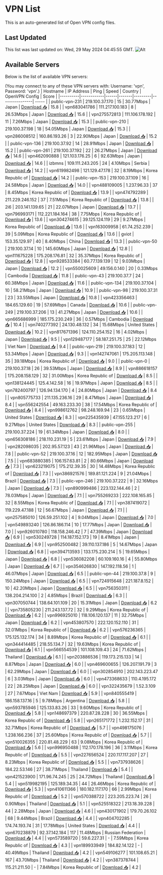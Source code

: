# VPN List

This is an auto-generated list of Open VPN config files.

## Last Updated

This list was last updated on: Wed, 29 May 2024 04:45:55 GMT.
![Alt](https://repobeats.axiom.co/api/embed/186b98318ef1479477931607c1ad7d823f12451f.svg "Repobeats analytics image")

## Available Servers

Below is the list of available VPN servers:

(You may connect to any of these VPN servers with: Username: 'vpn', Password: 'vpn'.)
| Hostname | IP Address | Ping | Speed | Country | OpenVPN Config | Score |
|----------|------------|------|-------|---------|----------------| ----- |
| public-vpn-231 | 219.100.37.170 | 15 | 30.77Mbps | Japan | [Download 📥](./configs/server_0_JP.ovpn) | 15.8 |
| vpn683041786 | 111.217.100.183 | 8 | 26.53Mbps | Japan | [Download 📥](./configs/server_1_JP.ovpn) | 15.6 |
| vpn275572813 | 111.106.178.192 | 11 | 7.26Mbps | Japan | [Download 📥](./configs/server_2_JP.ovpn) | 15.3 |
| public-vpn-210 | 219.100.37.198 | 18 | 54.05Mbps | Japan | [Download 📥](./configs/server_3_JP.ovpn) | 15.3 |
| vpn286008512 | 160.86.193.26 | 3 | 22.90Mbps | Japan | [Download 📥](./configs/server_4_JP.ovpn) | 15.2 |
| public-vpn-136 | 219.100.37.92 | 14 | 28.91Mbps | Japan | [Download 📥](./configs/server_5_JP.ovpn) | 15.2 |
| public-vpn-261 | 219.100.37.192 | 22 | 26.27Mbps | Japan | [Download 📥](./configs/server_6_JP.ovpn) | 14.6 |
| vpn462090888 | 121.103.176.25 | 6 | 92.63Mbps | Japan | [Download 📥](./configs/server_7_JP.ovpn) | 14.6 |
| izbmns | 109.111.243.205 | 24 | 4.10Mbps | Serbia | [Download 📥](./configs/server_8_RS.ovpn) | 14.2 |
| vpn619982498 | 121.129.47.178 | 32 | 8.19Mbps | Korea Republic of | [Download 📥](./configs/server_9_KR.ovpn) | 14.2 |
| public-vpn-153 | 219.100.37.109 | 16 | 24.58Mbps | Japan | [Download 📥](./configs/server_10_JP.ovpn) | 14.0 |
| vpn488109005 | 1.237.96.33 | 37 | 8.45Mbps | Korea Republic of | [Download 📥](./configs/server_11_KR.ovpn) | 13.9 |
| vpn474792289 | 211.229.246.152 | 37 | 7.51Mbps | Korea Republic of | [Download 📥](./configs/server_12_KR.ovpn) | 13.8 |
| 2i6 | 203.141.139.65 | 21 | 22.07Mbps | Japan | [Download 📥](./configs/server_13_JP.ovpn) | 13.7 |
| vpn796993171 | 112.221.184.164 | 38 | 7.75Mbps | Korea Republic of | [Download 📥](./configs/server_14_KR.ovpn) | 13.6 |
| vpn304274615 | 39.125.124.119 | 29 | 9.27Mbps | Korea Republic of | [Download 📥](./configs/server_15_KR.ovpn) | 13.6 |
| vpn163009958 | 61.74.252.239 | 39 | 5.09Mbps | Korea Republic of | [Download 📥](./configs/server_16_KR.ovpn) | 13.6 |
| gviot | 153.35.129.97 | 40 | 8.40Mbps | China | [Download 📥](./configs/server_17_CN.ovpn) | 13.3 |
| public-vpn-50 | 219.100.37.14 | 10 | 145.60Mbps | Japan | [Download 📥](./configs/server_18_JP.ovpn) | 12.8 |
| vpn111675228 | 175.208.176.81 | 32 | 35.37Mbps | Korea Republic of | [Download 📥](./configs/server_19_KR.ovpn) | 12.8 |
| vpn928533384 | 60.77.139.139 | 12 | 9.03Mbps | Japan | [Download 📥](./configs/server_20_JP.ovpn) | 12.2 |
| vpn550025609 | 49.156.0.140 | 20 | 0.33Mbps | Cambodia | [Download 📥](./configs/server_21_KH.ovpn) | 11.8 |
| public-vpn-43 | 219.100.37.7 | 24 | 60.38Mbps | Japan | [Download 📥](./configs/server_22_JP.ovpn) | 11.6 |
| public-vpn-134 | 219.100.37.104 | 10 | 58.21Mbps | Japan | [Download 📥](./configs/server_23_JP.ovpn) | 10.9 |
| public-vpn-98 | 219.100.37.31 | 23 | 33.55Mbps | Japan | [Download 📥](./configs/server_24_JP.ovpn) | 10.8 |
| vpn423356463 | 184.65.129.60 | 19 | 57.69Mbps | Canada | [Download 📥](./configs/server_25_CA.ovpn) | 10.6 |
| public-vpn-249 | 219.100.37.206 | 13 | 41.27Mbps | Japan | [Download 📥](./configs/server_26_JP.ovpn) | 10.6 |
| vpn665686999 | 185.175.230.249 | 36 | 0.57Mbps | Cambodia | [Download 📥](./configs/server_27_KH.ovpn) | 10.4 |
| vpn740277392 | 24.130.48.132 | 34 | 15.68Mbps | United States | [Download 📥](./configs/server_28_US.ovpn) | 10.2 |
| vpn817671396 | 124.110.254.152 | 16 | 4.02Mbps | Japan | [Download 📥](./configs/server_29_JP.ovpn) | 9.5 |
| vpn129487177 | 58.187.251.75 | 25 | 22.12Mbps | Viet Nam | [Download 📥](./configs/server_30_VN.ovpn) | 9.4 |
| public-vpn-219 | 219.100.37.183 | 12 | 53.34Mbps | Japan | [Download 📥](./configs/server_31_JP.ovpn) | 9.3 |
| vpn142747061 | 175.205.113.148 | 35 | 39.18Mbps | Korea Republic of | [Download 📥](./configs/server_32_KR.ovpn) | 9.0 |
| public-vpn-0 | 219.100.37.18 | 26 | 39.53Mbps | Japan | [Download 📥](./configs/server_33_JP.ovpn) | 8.9 |
| vpn886618157 | 175.208.158.129 | 32 | 31.00Mbps | Korea Republic of | [Download 📥](./configs/server_34_KR.ovpn) | 8.5 |
| vpn138124445 | 125.4.142.58 | 16 | 19.97Mbps | Japan | [Download 📥](./configs/server_35_JP.ovpn) | 8.5 |
| vpn782400797 | 126.94.134.170 | 4 | 24.80Mbps | Japan | [Download 📥](./configs/server_36_JP.ovpn) | 8.4 |
| vpn805775733 | 211.135.236.16 | 29 | 8.47Mbps | Japan | [Download 📥](./configs/server_37_JP.ovpn) | 8.4 |
| vpn556242554 | 49.163.233.30 | 38 | 17.54Mbps | Korea Republic of | [Download 📥](./configs/server_38_KR.ovpn) | 8.4 |
| vpn998612762 | 98.248.169.94 | 23 | 0.65Mbps | United States | [Download 📥](./configs/server_39_US.ovpn) | 8.3 |
| vpn225435939 | 47.155.123.217 | 6 | 9.27Mbps | United States | [Download 📥](./configs/server_40_US.ovpn) | 8.3 |
| public-vpn-255 | 219.100.37.224 | 19 | 61.34Mbps | Japan | [Download 📥](./configs/server_41_JP.ovpn) | 8.0 |
| vpn656308186 | 218.110.231.19 | 5 | 23.61Mbps | Japan | [Download 📥](./configs/server_42_JP.ovpn) | 7.9 |
| vpn282098035 | 202.95.57.123 | 43 | 21.96Mbps | Japan | [Download 📥](./configs/server_43_JP.ovpn) | 7.8 |
| public-vpn-52 | 219.100.37.16 | 12 | 182.95Mbps | Japan | [Download 📥](./configs/server_44_JP.ovpn) | 7.5 |
| vpn683880385 | 106.157.63.81 | 2 | 80.66Mbps | Japan | [Download 📥](./configs/server_45_JP.ovpn) | 7.3 |
| vpn623219075 | 175.212.39.35 | 30 | 14.48Mbps | Korea Republic of | [Download 📥](./configs/server_46_KR.ovpn) | 7.3 |
| vpn386921576 | 189.81.121.224 | 9 | 21.04Mbps | Brazil | [Download 📥](./configs/server_47_BR.ovpn) | 7.3 |
| public-vpn-246 | 219.100.37.222 | 9 | 32.16Mbps | Japan | [Download 📥](./configs/server_48_JP.ovpn) | 7.3 |
| vpn890999486 | 223.132.144.46 | 2 | 78.03Mbps | Japan | [Download 📥](./configs/server_49_JP.ovpn) | 7.1 |
| vpn755269233 | 222.108.165.85 | 32 | 8.55Mbps | Korea Republic of | [Download 📥](./configs/server_50_KR.ovpn) | 7.1 |
| vpn387419072 | 119.229.47.188 | 12 | 56.67Mbps | Japan | [Download 📥](./configs/server_51_JP.ovpn) | 7.1 |
| vpn257585010 | 126.59.251.102 | 4 | 9.04Mbps | Japan | [Download 📥](./configs/server_52_JP.ovpn) | 7.0 |
| vpn549893240 | 126.86.186.114 | 10 | 17.77Mbps | Japan | [Download 📥](./configs/server_53_JP.ovpn) | 7.0 |
| vpn926010780 | 118.158.246.42 | 7 | 47.39Mbps | Japan | [Download 📥](./configs/server_54_JP.ovpn) | 6.9 |
| vpn530249728 | 114.187.152.173 | 19 | 8.41Mbps | Japan | [Download 📥](./configs/server_55_JP.ovpn) | 6.9 |
| vpn952500482 | 39.110.137.186 | 5 | 14.67Mbps | Japan | [Download 📥](./configs/server_56_JP.ovpn) | 6.8 |
| vpn394713593 | 133.175.230.214 | 5 | 19.65Mbps | Japan | [Download 📥](./configs/server_57_JP.ovpn) | 6.8 |
| vpn536082208 | 60.109.160.16 | 4 | 55.80Mbps | Japan | [Download 📥](./configs/server_58_JP.ovpn) | 6.7 |
| vpn354626830 | 147.192.118.56 | 1 | 46.07Mbps | Japan | [Download 📥](./configs/server_59_JP.ovpn) | 6.5 |
| public-vpn-44 | 219.100.37.8 | 9 | 150.24Mbps | Japan | [Download 📥](./configs/server_60_JP.ovpn) | 6.5 |
| vpn724915648 | 221.187.8.152 | 10 | 42.20Mbps | Japan | [Download 📥](./configs/server_61_JP.ovpn) | 6.5 |
| vpn756350311 | 138.204.214.100 | 2 | 4.85Mbps | Brazil | [Download 📥](./configs/server_62_BR.ovpn) | 6.3 |
| vpn307050744 | 138.64.101.109 | 20 | 15.31Mbps | Japan | [Download 📥](./configs/server_63_JP.ovpn) | 6.2 |
| vpn735805230 | 211.243.137.72 | 32 | 9.29Mbps | Korea Republic of | [Download 📥](./configs/server_64_KR.ovpn) | 6.2 |
| vpn996925010 | 118.106.120.137 | 11 | 32.75Mbps | Japan | [Download 📥](./configs/server_65_JP.ovpn) | 6.2 |
| vpn453807570 | 222.120.152.110 | 31 | 32.01Mbps | Korea Republic of | [Download 📥](./configs/server_66_KR.ovpn) | 6.2 |
| vpn576236365 | 175.125.132.174 | 34 | 8.89Mbps | Korea Republic of | [Download 📥](./configs/server_67_KR.ovpn) | 6.1 |
| vpn344414485 | 218.55.134.7 | 32 | 19.63Mbps | Korea Republic of | [Download 📥](./configs/server_68_KR.ovpn) | 6.1 |
| vpn566554539 | 101.108.109.43 | 24 | 71.62Mbps | Thailand | [Download 📥](./configs/server_69_TH.ovpn) | 6.1 |
| vpn203886536 | 119.173.215.133 | 14 | 8.87Mbps | Japan | [Download 📥](./configs/server_70_JP.ovpn) | 6.0 |
| vpn469600655 | 126.207.191.79 | 3 | 62.29Mbps | Japan | [Download 📥](./configs/server_71_JP.ovpn) | 6.0 |
| vpn302854910 | 202.143.223.47 | 6 | 3.03Mbps | Japan | [Download 📥](./configs/server_72_JP.ovpn) | 6.0 |
| vpn473368633 | 110.4.195.172 | 22 | 28.25Mbps | Japan | [Download 📥](./configs/server_73_JP.ovpn) | 6.0 |
| vpn322435679 | 1.52.3.109 | 27 | 7.67Mbps | Viet Nam | [Download 📥](./configs/server_74_VN.ovpn) | 5.9 |
| vpn840555419 | 186.158.137.16 | 5 | 9.78Mbps | Argentina | [Download 📥](./configs/server_75_AR.ovpn) | 5.8 |
| vpn593785946 | 125.133.83.26 | 33 | 9.60Mbps | Korea Republic of | [Download 📥](./configs/server_76_KR.ovpn) | 5.8 |
| vpn148697379 | 220.87.28.228 | 30 | 36.55Mbps | Korea Republic of | [Download 📥](./configs/server_77_KR.ovpn) | 5.8 |
| vpn265171772 | 1.232.152.17 | 31 | 32.71Mbps | Korea Republic of | [Download 📥](./configs/server_78_KR.ovpn) | 5.7 |
| vpn498175076 | 1.238.166.236 | 37 | 25.60Mbps | Korea Republic of | [Download 📥](./configs/server_79_KR.ovpn) | 5.7 |
| vpn510026355 | 220.81.48.229 | 63 | 9.08Mbps | Korea Republic of | [Download 📥](./configs/server_80_KR.ovpn) | 5.6 |
| vpn996950488 | 112.170.178.196 | 36 | 3.11Mbps | Korea Republic of | [Download 📥](./configs/server_81_KR.ovpn) | 5.5 |
| vpn227656524 | 220.117.117.207 | 27 | 8.23Mbps | Korea Republic of | [Download 📥](./configs/server_82_KR.ovpn) | 5.5 |
| vpn737938626 | 184.22.53.146 | 27 | 38.71Mbps | Thailand | [Download 📥](./configs/server_83_TH.ovpn) | 5.4 |
| vpn421523900 | 171.96.74.245 | 25 | 24.72Mbps | Thailand | [Download 📥](./configs/server_84_TH.ovpn) | 5.4 |
| vpn519982195 | 125.189.34.35 | 44 | 26.46Mbps | Korea Republic of | [Download 📥](./configs/server_85_KR.ovpn) | 5.3 |
| vpn410611366 | 180.182.117.170 | 66 | 2.99Mbps | Korea Republic of | [Download 📥](./configs/server_86_KR.ovpn) | 5.2 |
| vpn570388722 | 223.205.223.74 | 26 | 0.90Mbps | Thailand | [Download 📥](./configs/server_87_TH.ovpn) | 5.1 |
| vpn525518322 | 213.18.39.228 | 44 | 2.28Mbps | Japan | [Download 📥](./configs/server_88_JP.ovpn) | 4.6 |
| vpn430171902 | 179.70.26.102 | 68 | 9.44Mbps | Brazil | [Download 📥](./configs/server_89_BR.ovpn) | 4.4 |
| vpn404702285 | 174.74.193.74 | 31 | 17.78Mbps | United States | [Download 📥](./configs/server_90_US.ovpn) | 4.4 |
| vpn670238879 | 92.37.142.184 | 117 | 11.48Mbps | Russian Federation | [Download 📥](./configs/server_91_RU.ovpn) | 4.4 |
| vpn573589720 | 59.6.227.31 | - | 7.59Mbps | Korea Republic of | [Download 📥](./configs/server_92_KR.ovpn) | 4.3 |
| vpn189933949 | 184.82.14.122 | - | 40.49Mbps | Thailand | [Download 📥](./configs/server_93_TH.ovpn) | 4.2 |
| vpn549106277 | 101.108.65.21 | 167 | 43.70Mbps | Thailand | [Download 📥](./configs/server_94_TH.ovpn) | 4.2 |
| vpn387378744 | 115.21.211.50 | - | 7.84Mbps | Korea Republic of | [Download 📥](./configs/server_95_KR.ovpn) | 4.2 |
